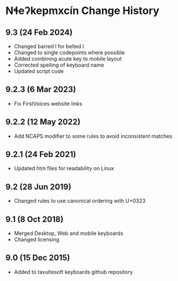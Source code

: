 Nɬeʔkepmxcín Change History
============================
9.3 (24 Feb 2024)
-------------------
* Changed barred l for belted l
* Changed to single codepoints where possible
* Added combining acute key to mobile layout
* Corrected spelling of keyboard name
* Updated script code

9.2.3 (6 Mar 2023)
-------------------
* Fix FirstVoices website links

9.2.2 (12 May 2022)
-------------------
* Add NCAPS modifier to some rules to avoid inconsistent matches

9.2.1 (24 Feb 2021)
-------------------
* Updated htm files for readability on Linux

9.2 (28 Jun 2019)
-----------------
* Changed rules to use canonical ordering with U+0323

9.1 (8 Oct 2018)
-----------------
* Merged Desktop, Web and mobile keyboards
* Changed licensing

9.0 (15 Dec 2015)
-----------------

* Added to tavultesoft keyboards github repository
